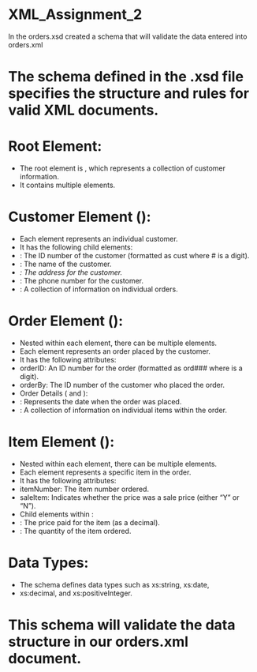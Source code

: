 # XML_Assignment_2
In the orders.xsd created a schema that will validate the data entered into orders.xml


# The schema defined in the .xsd file specifies the structure and rules for valid XML documents.

# Root Element:
- The root element is <customers>, which represents a collection of
customer information.
- It contains multiple <customer> elements.

# Customer Element (<customer>):
- Each <customer> element represents an individual customer.
- It has the following child elements:
- <custID>: The ID number of the customer (formatted as cust where # is a digit).
- <name>: The name of the customer.
- <address>: The address for the customer.
- <phone>: The phone number for the customer.
- <orders>: A collection of information on individual orders.

# Order Element (<order>):
- Nested within each <customer> element, there can be multiple <order> elements.
- Each <order> element represents an order placed by the customer.
- It has the following attributes:
- orderID: An ID number for the order (formatted as ord### where is a digit).
- orderBy: The ID number of the customer who placed the order.
- Order Details (<orderDate> and <items>):
- <orderDate>: Represents the date when the order was placed.
- <items>: A collection of information on individual items within the order.

# Item Element (<item>):
- Nested within each <order> element, there can be multiple <item> elements.
- Each <item> element represents a specific item in the order.
- It has the following attributes:
- itemNumber: The item number ordered.
- saleItem: Indicates whether the price was a sale price (either “Y” or “N”).
- Child elements within <item>:
- <itemPrice>: The price paid for the item (as a decimal).
- <itemQty>: The quantity of the item ordered.

# Data Types:
- The schema defines data types such as xs:string, xs:date,
- xs:decimal, and xs:positiveInteger.

# This schema will validate the data structure in our orders.xml document.
